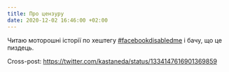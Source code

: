 ```yaml
---
title: Про цензуру
date: 2020-12-02 16:46:00 +02:00
---
```


Читаю моторошні історії по хештегу [#facebookdisabledme][1] і бачу, що це пиздець.



Cross-post: <https://twitter.com/kastaneda/status/1334147616901369859>

[1]: https://twitter.com/hashtag/facebookdisabledme